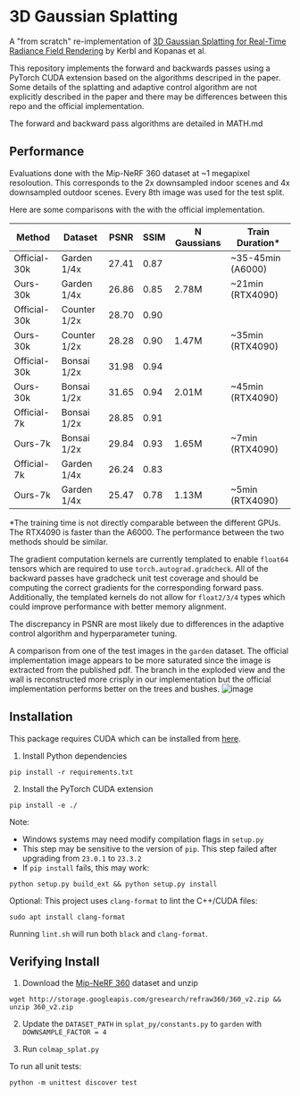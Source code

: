 # 3D Gaussian Splatting
A "from scratch" re-implementation of [3D Gaussian Splatting
for Real-Time Radiance Field Rendering](https://repo-sam.inria.fr/fungraph/3d-gaussian-splatting/) by Kerbl and Kopanas et al.

This repository implements the forward and backwards passes using a PyTorch CUDA extension based on the algorithms descriped in the paper. Some details of the splatting and adaptive control algorithm are not explicitly described in the paper and there may be differences between this repo and the official implementation.

The forward and backward pass algorithms are detailed in MATH.md


## Performance

Evaluations done with the Mip-NeRF 360 dataset at ~1 megapixel resoloution. This corresponds to the 2x downsampled indoor scenes and 4x downsampled outdoor scenes. Every 8th image was used for the test split.


Here are some comparisons with the with the official implementation. 


| Method       | Dataset     | PSNR | SSIM | N Gaussians | Train Duration*  |
|--------------|-------------|------|------|-------------|------------------|
| Official-30k | Garden 1/4x | 27.41| 0.87 |             | ~35-45min (A6000)|
| Ours-30k     | Garden 1/4x | 26.86| 0.85 | 2.78M       | ~21min (RTX4090) |
| Official-30k | Counter 1/2x| 28.70| 0.90 |             |                  |
| Ours-30k     | Counter 1/2x| 28.28| 0.90 | 1.47M       | ~35min (RTX4090) |
| Official-30k | Bonsai  1/2x| 31.98| 0.94 |             |                  |
| Ours-30k     | Bonsai  1/2x| 31.65| 0.94 | 2.01M       | ~45min (RTX4090) |
| Official-7k  | Bonsai 1/2x | 28.85| 0.91 |             |                  |
| Ours-7k      | Bonsai 1/2x | 29.84| 0.93 | 1.65M       | ~7min  (RTX4090) |
| Official-7k  | Garden 1/4x | 26.24| 0.83 |             |                  |
| Ours-7k      | Garden 1/4x | 25.47| 0.78 | 1.13M       | ~5min  (RTX4090) |


*The training time is not directly comparable between the different GPUs. The RTX4090 is faster than the A6000. The performance between the two methods should be similar.

The gradient computation kernels are currently templated to enable `float64` tensors which are required to use `torch.autograd.gradcheck`. All of the backward passes have gradcheck unit test coverage and should be computing the correct gradients for the corresponding forward pass. Additionally, the templated kernels do not allow for `float2/3/4` types which could improve performance with better memory alignment.

 The discrepancy in PSNR are most likely due to differences in the adaptive control algorithm and hyperparameter tuning. 

A comparison from one of the test images in the `garden` dataset. The official implementation image appears to be more saturated since the image is extracted from the published pdf. The branch in the exploded view and the wall is reconstructed more crisply in our implementation but the official implementation performs better on the trees and bushes.
![image](https://github.com/joeyan/gaussian_splatting/assets/17635504/2dd7f43a-ae30-46de-93f6-fc8e6e918a0d)



## Installation
This package requires CUDA which can be installed from [here](https://developer.nvidia.com/cuda-downloads). 

1. Install Python dependencies
```
pip install -r requirements.txt
```

2. Install the PyTorch CUDA extension
```
pip install -e ./
```
Note:
- Windows systems may need modify compilation flags in `setup.py`
- This step may be sensitive to the version of `pip`. This step failed after upgrading from `23.0.1` to `23.3.2`
- If `pip install` fails, this may work:
```
python setup.py build_ext && python setup.py install
```

Optional:
This project uses `clang-format` to lint the C++/CUDA files:

```
sudo apt install clang-format
```
Running `lint.sh` will run both `black` and `clang-format`.


## Verifying Install

1. Download the [Mip-NeRF 360](https://jonbarron.info/mipnerf360/) dataset and unzip

```
wget http://storage.googleapis.com/gresearch/refraw360/360_v2.zip && unzip 360_v2.zip
```

2. Update the `DATASET_PATH` in `splat_py/constants.py` to `garden` with `DOWNSAMPLE_FACTOR = 4`

3. Run `colmap_splat.py`


To run all unit tests:

```
python -m unittest discover test
```


